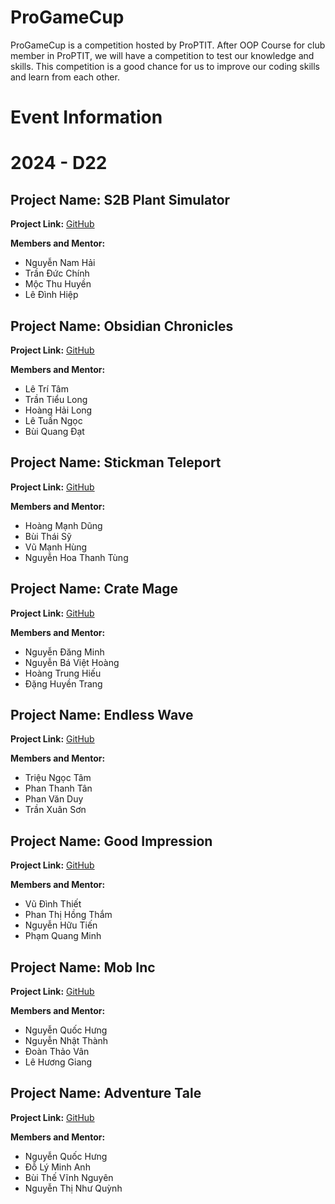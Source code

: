 # ProGameCup

ProGameCup is a competition hosted by ProPTIT. After OOP Course for club member in ProPTIT, we will have a competition to test our knowledge and skills. This competition is a good chance for us to improve our coding skills and learn from each other.

# Event Information


# 2024 - D22

## Project Name: S2B Plant Simulator

**Project Link:** [GitHub](#)

**Members and Mentor:**
- Nguyễn Nam Hải
- Trần Đức Chính
- Mộc Thu Huyền
- Lê Đình Hiệp

## Project Name: Obsidian Chronicles

**Project Link:** [GitHub](#)

**Members and Mentor:**
- Lê Trí Tâm
- Trần Tiểu Long
- Hoàng Hải Long
- Lê Tuấn Ngọc
- Bùi Quang Đạt

## Project Name: Stickman Teleport

**Project Link:** [GitHub](#)

**Members and Mentor:**
- Hoàng Mạnh Dũng
- Bùi Thái Sỹ
- Vũ Mạnh Hùng
- Nguyễn Hoa Thanh Tùng

## Project Name: Crate Mage

**Project Link:** [GitHub](#)

**Members and Mentor:**
- Nguyễn Đăng Minh
- Nguyễn Bá Việt Hoàng
- Hoàng Trung Hiếu
- Đặng Huyền Trang

## Project Name: Endless Wave

**Project Link:** [GitHub](#)

**Members and Mentor:**
- Triệu Ngọc Tâm
- Phan Thanh Tân
- Phan Văn Duy
- Trần Xuân Sơn

## Project Name: Good Impression

**Project Link:** [GitHub](#)

**Members and Mentor:**
- Vũ Đình Thiết
- Phan Thị Hồng Thắm
- Nguyễn Hữu Tiến
- Phạm Quang Minh

## Project Name: Mob Inc

**Project Link:** [GitHub](#)

**Members and Mentor:**
- Nguyễn Quốc Hưng 
- Nguyễn Nhật Thành
- Đoàn Thảo Vân
- Lê Hương Giang

## Project Name: Adventure Tale

**Project Link:** [GitHub](#)

**Members and Mentor:**
- Nguyễn Quốc Hưng 
- Đỗ Lý Minh Anh
- Bùi Thế Vĩnh Nguyên
- Nguyễn Thị Như Quỳnh